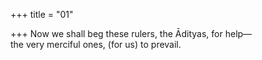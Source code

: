 +++
title = "01"

+++
Now we shall beg these rulers, the Ādityas, for help—  
the very merciful ones, (for us) to prevail.  